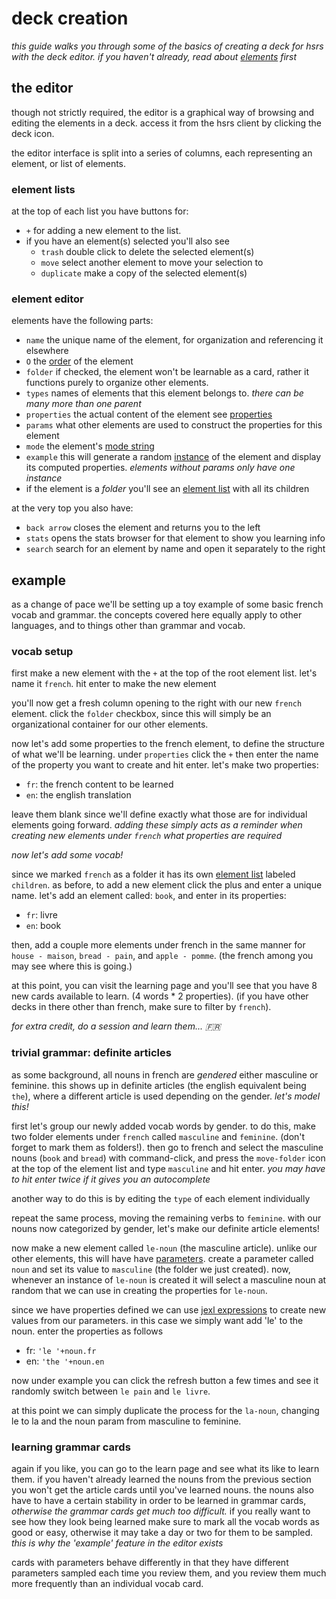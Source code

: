 # deck creation

_this guide walks you through some of the basics of creating a deck for hsrs with the deck editor. if you haven't already, read about [elements](./overview.md#elements) first_

## the editor

though not strictly required, the editor is a graphical way of browsing and editing the elements in a deck. access it from the hsrs client by clicking the deck icon.

the editor interface is split into a series of columns, each representing an element, or list of elements.

### element lists

at the top of each list you have buttons for:

- `+` for adding a new element to the list.
- if you have an element(s) selected you'll also see
  - `trash` double click to delete the selected element(s)
  - `move` select another element to move your selection to
  - `duplicate` make a copy of the selected element(s)

### element editor

elements have the following parts:

- `name` the unique name of the element, for organization and referencing it elsewhere
- `O` the [order](./overview.md/#ordering) of the element
- `folder` if checked, the element won't be learnable as a card, rather it functions purely to organize other elements.
- `types` names of elements that this element belongs to. _there can be many more than one parent_
- `properties` the actual content of the element see [properties](./overview.md#data)
- `params` what other elements are used to construct the properties for this element
- `mode` the element's [mode string](./overview.md#modes)
- `example` this will generate a random [instance](./overview.md#sampling) of the element and display its computed properties. _elements without params only have one instance_
- if the element is a _folder_ you'll see an [element list](#element-lists) with all its children

at the very top you also have:

- `back arrow` closes the element and returns you to the left
- `stats` opens the stats browser for that element to show you learning info
- `search` search for an element by name and open it separately to the right

## example

as a change of pace we'll be setting up a toy example of some basic french vocab and grammar. the concepts covered here equally apply to other languages, and to things other than grammar and vocab.

### vocab setup

first make a new element with the `+` at the top of the root element list. let's name it `french`. hit enter to make the new element

you'll now get a fresh column opening to the right with our new `french` element. click the `folder` checkbox, since this will simply be an organizational container for our other elements.

now let's add some properties to the french element, to define the structure of what we'll be learning. under `properties` click the `+` then enter the name of the property you want to create and hit enter. let's make two properties:

- `fr`: the french content to be learned
- `en`: the english translation

leave them blank since we'll define exactly what those are for individual elements going forward. _adding these simply acts as a reminder when creating new elements under `french` what properties are required_

_now let's add some vocab!_

since we marked `french` as a folder it has its own [element list](#element-lists) labeled `children`. as before, to add a new element click the plus and enter a unique name. let's add an element called: `book`, and enter in its properties:

- `fr`: livre
- `en`: book

then, add a couple more elements under french in the same manner for `house - maison`, `bread - pain`, and `apple - pomme`. (the french among you may see where this is going.)

at this point, you can visit the learning page and you'll see that you have 8 new cards available to learn. (4 words \* 2 properties). (if you have other decks in there other than french, make sure to filter by `french`).

_for extra credit, do a session and learn them... 🇫🇷_

### trivial grammar: definite articles

as some background, all nouns in french are _gendered_ either masculine or feminine. this shows up in definite articles (the english equivalent being `the`), where a different article is used depending on the gender. _let's model this!_

first let's group our newly added vocab words by gender. to do this, make two folder elements under `french` called `masculine` and `feminine`. (don't forget to mark them as folders!). then go to french and select the masculine nouns (`book` and `bread`) with command-click, and press the `move-folder` icon at the top of the element list and type `masculine` and hit enter. _you may have to hit enter twice if it gives you an autocomplete_

another way to do this is by editing the `type` of each element individually

repeat the same process, moving the remaining verbs to `feminine`. with our nouns now categorized by gender, let's make our definite article elements!

now make a new element called `le-noun` (the masculine article). unlike our other elements, this will have have [parameters](./overview.md#data). create a parameter called `noun` and set its value to `masculine` (the folder we just created). now, whenever an instance of `le-noun` is created it will select a masculine noun at random that we can use in creating the properties for `le-noun`.

since we have properties defined we can use [jexl expressions](https://github.com/TomFrost/Jexl) to create new values from our parameters. in this case we simply want add 'le' to the noun. enter the properties as follows

- fr: `'le '+noun.fr`
- en: `'the '+noun.en`

now under example you can click the refresh button a few times and see it randomly switch between `le pain` and `le livre`.

at this point we can simply duplicate the process for the `la-noun`, changing le to la and the noun param from masculine to feminine.

### learning grammar cards

again if you like, you can go to the learn page and see what its like to learn them. if you haven't already learned the nouns from the previous section you won't get the article cards until you've learned nouns. the nouns also have to have a certain stability in order to be learned in grammar cards, _otherwise the grammar cards get much too difficult._ if you really want to see how they look being learned make sure to mark all the vocab words as good or easy, otherwise it may take a day or two for them to be sampled. _this is why the 'example' feature in the editor exists_

cards with parameters behave differently in that they have different parameters sampled each time you review them, and you review them much more frequently than an individual vocab card.

